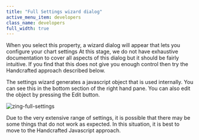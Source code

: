 ```yaml
---
title: "Full Settings wizard dialog"
active_menu_item: developers
class_name: developers
full_width: true
---
```



When you select this property, a wizard dialog will appear that lets you configure your chart settings At this stage, we do not have exhaustive documentation to cover all aspects of this dialog but it should be fairly intuitive. If you find that this does not give you enough control then try the Handcrafted approach described below.

The settings wizard generates a javascript object that is used internally. You can see this in the bottom section of the right hand pane. You can also edit the object by pressing the Edit button.

![zing-full-settings](/img/docs/zing-full-settings.png)

Due to the very extensive range of settings, it is possible that there may be some things that do not work as expected. In this situation, it is best to move to the Handcrafted Javascript approach.

